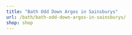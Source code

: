 ```yaml
---
title: "Bath Odd Down Argos in Sainsburys"
url: /bath/bath-odd-down-argos-in-sainsburys/
shop: shop
---
```

